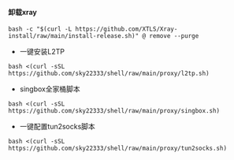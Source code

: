 #### 卸载xray
```
bash -c "$(curl -L https://github.com/XTLS/Xray-install/raw/main/install-release.sh)" @ remove --purge
```

- 一键安装L2TP
```
bash <(curl -sSL https://github.com/sky22333/shell/raw/main/proxy/l2tp.sh)
```

- singbox全家桶脚本
```
bash <(curl -sSL https://github.com/sky22333/shell/raw/main/proxy/singbox.sh)
```

- 一键配置tun2socks脚本
```
bash <(curl -sSL https://github.com/sky22333/shell/raw/main/proxy/tun2socks.sh)
```
